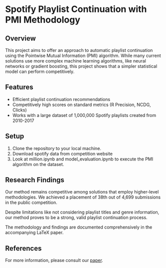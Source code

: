 # Spotify Playlist Continuation with PMI Methodology

## Overview

This project aims to offer an approach to automatic playlist continuation using the Pointwise Mutual Information (PMI) algorithm. While many current solutions use more complex machine learning algorithms, like neural networks or gradient boosting, this project shows that a simpler statistical model can perform competitively.

## Features

- Efficient playlist continuation recommendations
- Competitively high scores on standard metrics (R Precision, NCDG, Clicks)
- Works with a large dataset of 1,000,000 Spotify playlists created from 2010-2017

## Setup

1. Clone the repository to your local machine.
2. Download spotify data from competition website
3. Look at million.ipynb and model_evaluation.ipynb to execute the PMI algorithm on the dataset.

## Research Findings

Our method remains competitive among solutions that employ higher-level methodologies. We achieved a placement of 38th out of 4,699 submissions in the public competition.

Despite limitations like not considering playlist titles and genre information, our method proves to be a strong, valid playlist continuation process.

The methodology and findings are documented comprehensively in the accompanying LaTeX paper.

## References

For more information, please consult our [paper](https://drive.google.com/file/d/1HfN3kTJuX2vbhKLCAyPRkIvafhJayMoB/view?usp=drive_link).

